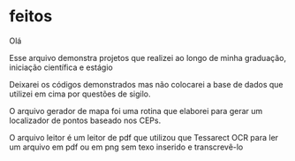 # feitos

Olá

Esse arquivo demonstra projetos que realizei ao longo de minha graduação, iniciação científica e estágio

Deixarei os códigos demonstrados mas não colocarei a base de dados que utilizei em cima por questões de sigilo.

O arquivo gerador de mapa foi uma rotina que elaborei para gerar um localizador de pontos baseado nos CEPs. 

O arquivo leitor é um leitor de pdf que utilizou que Tessarect OCR para ler um arquivo em pdf ou em png sem texo inserido e transcrevê-lo



